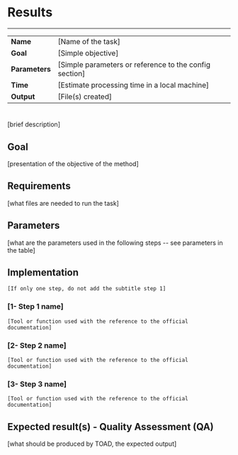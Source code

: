 # Results
---

|                |                                                       |
|----------------|-------------------------------------------------------|
|**Name**        | [Name of the task]                                    |
|**Goal**        | [Simple objective]                                    |
|**Parameters**  | [Simple parameters or reference to the config section]|
|**Time**        | [Estimate processing time in a local machine]         |
|**Output**      | [File(s) created]                                     |

#

[brief description]    


## Goal

[presentation of the objective of the method]


## Requirements

[what files are needed to run the task]


## Parameters

[what are the parameters used in the following steps -- see parameters in the table]


## Implementation

```
[If only one step, do not add the subtitle step 1]
```

### [1- Step 1 name]

```
[Tool or function used with the reference to the official documentation]
```

### [2- Step 2 name]

```
[Tool or function used with the reference to the official documentation]
```

### [3- Step 3 name]

```
[Tool or function used with the reference to the official documentation]
```

## Expected result(s) - Quality Assessment (QA)

[what should be produced by TOAD, the expected output]


